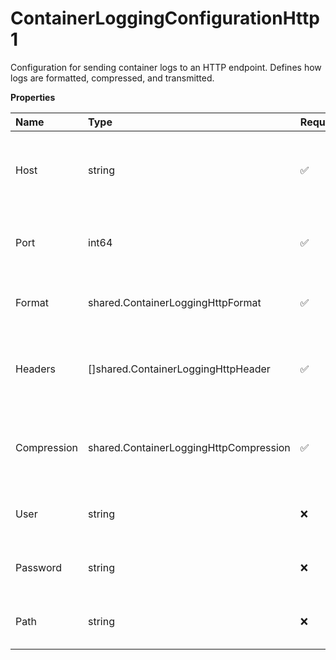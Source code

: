 # ContainerLoggingConfigurationHttp1

Configuration for sending container logs to an HTTP endpoint. Defines how logs are formatted, compressed, and transmitted.

**Properties**

| Name        | Type                                   | Required | Description                                                    |
| :---------- | :------------------------------------- | :------- | :------------------------------------------------------------- |
| Host        | string                                 | ✅       | The hostname or IP address of the HTTP logging endpoint        |
| Port        | int64                                  | ✅       | The port number of the HTTP logging endpoint (1-65535)         |
| Format      | shared.ContainerLoggingHttpFormat      | ✅       | The format in which logs will be delivered                     |
| Headers     | []shared.ContainerLoggingHttpHeader    | ✅       | Optional HTTP headers to include in log transmission requests  |
| Compression | shared.ContainerLoggingHttpCompression | ✅       | The compression algorithm to apply to logs before transmission |
| User        | string                                 | ❌       | Optional username for HTTP authentication                      |
| Password    | string                                 | ❌       | Optional password for HTTP authentication                      |
| Path        | string                                 | ❌       | Optional URL path for the HTTP endpoint                        |
